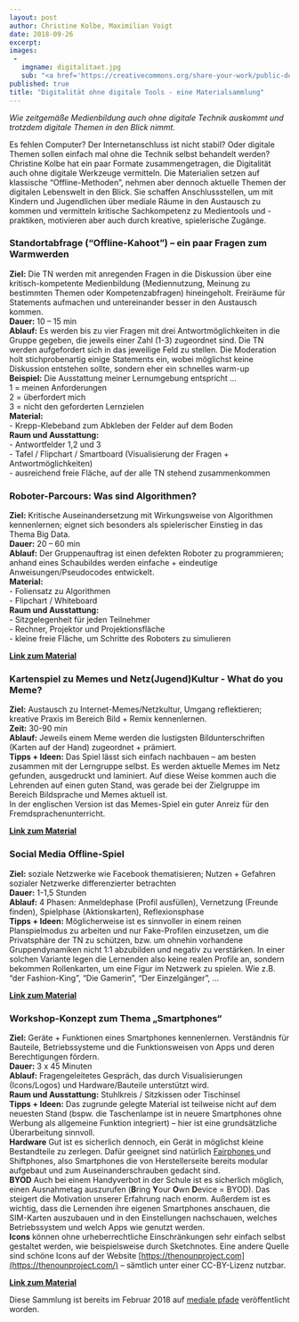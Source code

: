 ```yaml
---
layout: post
author: Christine Kolbe, Maximilian Voigt
date: 2018-09-26
excerpt:
images:
 -
   imgname: digitalitaet.jpg
   sub: "<a href='https://creativecommons.org/share-your-work/public-domain/cc0/'>Lizenz: CC0</a>"
published: true
title: "Digitalität ohne digitale Tools - eine Materialsammlung"
---
```


*Wie zeitgemäße Medienbildung auch ohne digitale Technik auskommt und trotzdem digitale Themen in den Blick nimmt.*

Es fehlen Computer? Der Internetanschluss ist nicht stabil? Oder digitale Themen sollen einfach mal ohne die Technik selbst behandelt werden? Christine Kolbe hat ein paar Formate zusammengetragen, die Digitalität auch ohne digitale Werkzeuge vermitteln. Die Materialien setzen auf klassische “Offline-Methoden”, nehmen aber dennoch aktuelle Themen der digitalen Lebenswelt in den Blick. Sie schaffen Anschlussstellen, um mit Kindern und Jugendlichen über mediale Räume in den Austausch zu kommen und vermitteln kritische Sachkompetenz zu Medientools und -praktiken, motivieren aber auch durch kreative, spielerische Zugänge.

### **Standortabfrage (“Offline-Kahoot”)** – ein paar Fragen zum Warmwerden

**Ziel:** Die TN werden mit anregenden Fragen in die Diskussion über eine kritisch-kompetente Medienbildung (Mediennutzung, Meinung zu bestimmten Themen oder Kompetenzabfragen) hineingeholt. Freiräume für Statements aufmachen und untereinander besser in den Austausch kommen.<br>
**Dauer:** 10 – 15 min<br>
**Ablauf:** Es werden bis zu vier Fragen mit drei Antwortmöglichkeiten in die Gruppe gegeben, die jeweils einer Zahl (1-3) zugeordnet sind.  Die TN werden aufgefordert sich in das jeweilige Feld zu stellen. Die Moderation holt stichprobenartig einige Statements ein, wobei möglichst keine Diskussion entstehen sollte, sondern eher ein schnelles warm-up<br>
**Beispiel:** Die Ausstattung meiner Lernumgebung entspricht …<br>
1 = meinen Anforderungen<br>
2 = überfordert mich<br>
3 = nicht den geforderten Lernzielen<br>
**Material:**<br>
\- Krepp-Klebeband zum Abkleben der Felder auf dem Boden<br>
**Raum und Ausstattung:**<br>
\- Antwortfelder 1,2 und 3<br>
\- Tafel / Flipchart / Smartboard (Visualisierung der Fragen + Antwortmöglichkeiten)<br>
\- ausreichend freie Fläche, auf der alle TN stehend zusammenkommen

### **Roboter-Parcours: Was sind Algorithmen?**

**Ziel:** Kritische Auseinandersetzung mit Wirkungsweise von Algorithmen kennenlernen; eignet sich besonders als spielerischer Einstieg in das Thema Big Data.<br>
**Dauer:** 20 – 60 min<br>
**Ablauf:** Der Gruppenauftrag ist einen defekten Roboter zu programmieren; anhand eines Schaubildes werden einfache + eindeutige Anweisungen/Pseudocodes entwickelt.<br>
**Material:**<br>
\- Foliensatz zu Algorithmen<br>
\- Flipchart / Whiteboard<br>
**Raum und Ausstattung:**<br>
\- Sitzgelegenheit für jeden Teilnehmer<br>
\- Rechner, Projektor und Projektionsfläche<br>
\- kleine freie Fläche, um Schritte des Roboters zu simulieren

[**Link zum Material**](http://www.bpb.de/253037/roboter-parcours)

### **Kartenspiel zu Memes und Netz(Jugend)Kultur - What do you Meme?**

**Ziel:** Austausch zu Internet-Memes/Netzkultur, Umgang reflektieren; kreative Praxis im Bereich Bild + Remix kennenlernen.<br>
**Zeit:** 30-90 min<br>
**Ablauf:** Jeweils einem Meme werden die lustigsten Bildunterschriften (Karten auf der Hand) zugeordnet + prämiert.<br>
**Tipps + Ideen:** Das Spiel lässt sich einfach nachbauen – am besten zusammen mit der Lerngruppe selbst. Es werden aktuelle Memes im Netz gefunden, ausgedruckt und laminiert. Auf diese Weise kommen auch die Lehrenden auf einen guten Stand, was gerade bei der Zielgruppe im Bereich Bildsprache und Memes aktuell ist.<br>
In der englischen Version ist das Memes-Spiel ein guter Anreiz für den Fremdsprachenunterricht.

[**Link zum Material**](https://whatdoyoumeme.com/)

### **Social Media Offline-Spiel**

**Ziel:** soziale Netzwerke wie Facebook thematisieren; Nutzen + Gefahren sozialer Netzwerke differenzierter betrachten<br>
**Dauer:** 1-1,5 Stunden<br>
**Ablauf:** 4 Phasen: Anmeldephase (Profil ausfüllen), Vernetzung (Freunde finden), Spielphase (Aktionskarten), Reflexionsphase<br>
**Tipps + Ideen:** Möglicherweise ist es sinnvoller in einem reinen Planspielmodus zu arbeiten und nur Fake-Profilen einzusetzen, um die Privatsphäre der TN zu schützen, bzw. um ohnehin vorhandene Gruppendynamiken nicht 1:1 abzubilden und negativ zu verstärken. In einer solchen Variante legen die Lernenden also keine realen Profile an, sondern bekommen Rollenkarten, um eine Figur im Netzwerk zu spielen. Wie z.B. “der Fashion-King”, “Die Gamerin”, “Der Einzelgänger”, …

[**Link zum Material**](http://pb21.de/2013/01/facebook-spiel-download)

### Workshop-Konzept zum Thema „Smartphones“

**Ziel:** Geräte + Funktionen eines Smartphones kennenlernen. Verständnis für Bauteile, Betriebssysteme und die Funktionsweisen von Apps und deren Berechtigungen fördern.<br>
**Dauer:** 3 x 45 Minuten<br>
**Ablauf:** Fragengeleitetes Gespräch, das durch Visualisierungen (Icons/Logos) und Hardware/Bauteile unterstützt wird.<br>
**Raum und Ausstattung:** Stuhlkreis / Sitzkissen oder Tischinsel<br>
**Tipps + Ideen:** Das zugrunde gelegte Material ist teilweise nicht auf dem neuesten Stand (bspw. die Taschenlampe ist in neuere Smartphones ohne Werbung als allgemeine Funktion integriert) – hier ist eine grundsätzliche Überarbeitung sinnvoll.<br>
**Hardware** Gut ist es sicherlich dennoch, ein Gerät in möglichst kleine Bestandteile zu zerlegen. Dafür geeignet sind natürlich [Fairphones ](https://de.wikipedia.org/wiki/Fairphone) und Shiftphones, also Smartphones die von Herstellerseite bereits modular aufgebaut und zum Auseinanderschrauben gedacht sind.<br>
**BYOD**  Auch bei einem Handyverbot in der Schule ist es sicherlich möglich, einen Ausnahmetag auszurufen (**B**ring **Y**our **O**wn **D**evice = BYOD). Das steigert die Motivation unserer Erfahrung nach enorm. Außerdem ist es wichtig, dass die Lernenden ihre eigenen Smartphones anschauen, die SIM-Karten auszubauen und in den Einstellungen nachschauen, welches Betriebssystem und welch Apps wie genutzt werden.<br>
**Icons** können ohne urheberrechtliche Einschränkungen sehr einfach selbst gestaltet werden, wie beispielsweise durch Sketchnotes. Eine andere Quelle sind schöne Icons auf der Website [https://thenounproject.com](https://thenounproject.com/) – sämtlich unter einer CC-BY-Lizenz nutzbar.

[**Link zum Material**](http://www.netzwerkzeug.org/arbeitsmaterial/smartphones-grundlagenworkshop)

Diese Sammlung ist bereits im Februar 2018 auf [mediale pfade](http://www.medialepfade.org/2018/02/digitalitaet-ohne-digitale-tools/) veröffentlicht worden.
